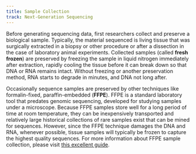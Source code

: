 ```yaml
---
title: Sample Collection
track: Next-Generation Sequencing
---
```


Before generating sequencing data, first researchers collect and preserve a
biological sample. Typically, the material sequenced is living tissue that was
surgically extracted in a biopsy or other procedure or after a dissection in the
case of laboratory animal experiments. Collected samples (called **fresh
frozen**) are preserved by freezing the sample in liquid nitrogen immediately
after extraction, rapidly cooling the tissue before it can break down so that
DNA or RNA remains intact. Without freezing or another preservation method, RNA
starts to degrade in minutes, and DNA not long after.

Occasionally sequence samples are preserved by other techniques like
formalin-fixed, paraffin-embedded (**FFPE**). FFPE is a standard laboratory tool
that predates genomic sequencing, developed for studying samples under a
microscope. Because FFPE samples store well for a long period of time at room
temperature, they can be inexpensively transported and relatively large
historical collections of rare samples exist that can be mined for sequences.
However, since the FFPE technique damages the DNA and RNA, whenever possible,
tissue samples will typically be frozen to capture the highest quality
sequences. For more information about FFPE sample collection, please visit
[this excellent guide][ffpe-guide].

[ffpe-guide]: https://lab-ally.com/histopathology-resources/ffpe-samples/